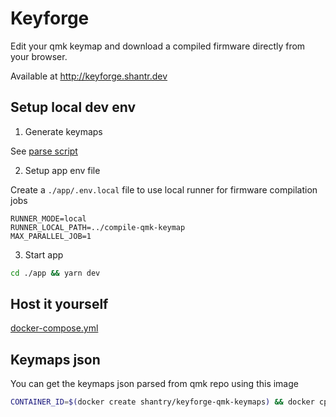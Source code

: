 # Keyforge

Edit your qmk keymap and download a compiled firmware directly from your browser.

Available at http://keyforge.shantr.dev

## Setup local dev env

1. Generate keymaps

See [parse script](./parse/README.md)

2. Setup app env file

Create a `./app/.env.local` file to use local runner for firmware compilation jobs

```.env
RUNNER_MODE=local
RUNNER_LOCAL_PATH=../compile-qmk-keymap
MAX_PARALLEL_JOB=1
```

3. Start app

```bash
cd ./app && yarn dev
```

## Host it yourself

[docker-compose.yml](./docker-compose.yml)

## Keymaps json

You can get the keymaps json parsed from qmk repo using this image

```bash
CONTAINER_ID=$(docker create shantry/keyforge-qmk-keymaps) && docker cp $CONTAINER_ID:/output/keyboards ./keyboards && docker rm $CONTAINER_ID
```

